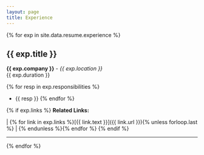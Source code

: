 ```yaml
---
layout: page
title: Experience
---
```


{% for exp in site.data.resume.experience %}
## {{ exp.title }}
**{{ exp.company }}** - *{{ exp.location }}*  
{{ exp.duration }}

{% for resp in exp.responsibilities %}
- {{ resp }}
{% endfor %}

{% if exp.links %}
**Related Links:** 

| {% for link in exp.links %}[{{ link.text }}]({{ link.url }}){% unless forloop.last %} | {% endunless %}{% endfor %}
{% endif %}

---

{% endfor %}